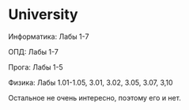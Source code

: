 # University
Информатика:   Лабы 1-7

ОПД:          Лабы 1-7

Прога:        Лабы 1-5

Физика:       Лабы 1.01-1.05, 3.01, 3.02, 3.05, 3.07, 3,10

Остальное не очень интересно, поэтому его и нет.
